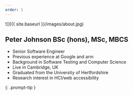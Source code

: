 ```yaml
---
order: 1
---
```


![]({{ site.baseurl }}/images/about.jpg)

## Peter Johnson BSc (hons), MSc, MBCS

- Senior Software Engineer
- Previous experience at Google and arm
- Background in Software Testing and Computer Science
- Live in Cambridge, UK
- Graduated from the University of Hertfordshire
- Research interest in HCI/web accessibility

{: .prompt-tip }

